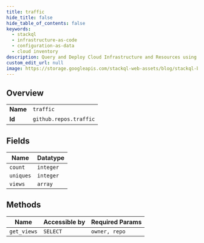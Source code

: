 ```yaml
---
title: traffic
hide_title: false
hide_table_of_contents: false
keywords:
  - stackql
  - infrastructure-as-code
  - configuration-as-data
  - cloud inventory
description: Query and Deploy Cloud Infrastructure and Resources using SQL
custom_edit_url: null
image: https://storage.googleapis.com/stackql-web-assets/blog/stackql-blog-post-featured-image.png
---
```

  
    

## Overview
<table><tbody>
<tr><td><b>Name</b></td><td><code>traffic</code></td></tr>
<tr><td><b>Id</b></td><td><code>github.repos.traffic</code></td></tr>
</tbody></table>

## Fields
| Name | Datatype |
| ---- | -------- |
| `count` | `integer` |
| `uniques` | `integer` |
| `views` | `array` |
## Methods
| Name | Accessible by | Required Params |
| ---- | ------------- | --------------- |
| `get_views` | `SELECT` | `owner, repo` |
